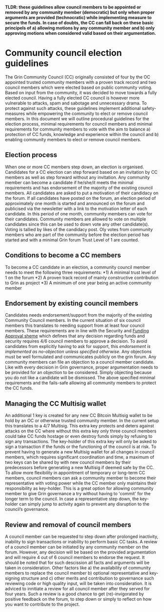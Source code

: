 **TLDR: these guidelines allow council members to be appointed or removed by any community member (democratic) but only when proper arguments are provided (technocratic) while implementing measure to secure the funds. 
In case of doubts, the CC can fall back on these basic principels of a) allowing motions by any community member and b) only approving motions when considered valid based on their argumentation.**

# Community council election guidelines
The Grin Community Council (CC) originally consisted of four by the OC appointed trusted community members with a proven track record and two council members which were elected based on public community voting.
Based on input from the community, it was decided to move towards a fully elected council. Having a fully elected CC council is however more vulnerable to attacks, spam and sabotage and unnecessary drama. To protect against such attacks, these guidelines implement additional safety-measures while empowering the community to elect or remove council members. In this document we will outline procedural guidelines for the election process, minimal requirements for council members and minimal requirements for community members to vote with the aim to balance a) protection of CC funds, knowledge and experience within the council and b) enabling community members to elect or remove council members.

## Election process
When one or more CC members step down, an election is organised. Candidates for a CC election can step forward based on an invitation by CC members as well as step forward without any invitation. Any community member can become a candidate if he/she/it meets the minimal requirements and has endorsement of the majority of the existing council members.
All candidates are asked to put a motivation of their candidacy on the forum. If all candidates have posted on the forum, an election period of approximately one month is started and announced on the forum and publicised via the newsletter with a link to the motivation letter of each candidate. In this period of one month, community members can vote for their candidates. 
Community members are allowed to vote on multiple candidates since this can be used to down vote any other candidate(s).
Voting is tallied by likes of the candidacy post. Oly votes from community members who are part of the community before the election period has started and with a minimal Grin forum Trust Level of 1 are counted.

## Conditions to become a CC members
To become a CC candidate in an election, a community council member needs to meet the following three requirements:
*1) A minimal trust level of 1 on the forum
*2) A proven track record of mainly constructive contribution to Grin as project
*3) A minimum of one year being an active community member

## Endorsement by existing council members
Candidates needs endorsement/support from the majority of the existing Community Council members. In the current situation of six council members this translates to needing support from at least four council members. These requirements are in line with the Security and [Funding Approval sheme]([url](https://github.com/grincc/docs/blob/Anynomouss-patch-4/approval-scheme.md)) which defines that any decision regarding funds and security requires 4/6 council members to approve a decision.
To avoid candidates from explicitly having to ask for support, this _endorsement is implemented as no-objection unless specified otherwise_. Any objections must be well formulated and communicates publicly on the grin forum. Any community members can file an objection to a council member candidate. 
Like with every decision in Grin governance, proper argumentation needs to be provided for an objection to be considered. Simply objecting because you do not like a candidate will be dismissed. 
The above specified minimal requirements and the fails-safe allowing all community members to protect the CC funds.

## Managing the CC Multisig wallet
An additional 1 key is created for any new CC Bitcoin Multisig wallet to be hold by an OC or otherwise trusted community member. In the current setup this translates to a 4/7 Multisig. This extra key protects and deters against attacks on the CC where without this extra key only three council members could take CC funds hostage or even destroy funds simply by refusing to sign any transactions. The key-holder of this extra key will only be asked to sign a transaction if the funds or the functioning of the council is at risk.
To prevent having to generate a new Multisig wallet for all changes in council members, which requires significant coordination and time, a maximum of two keys can be shared by with new council members by their predecessors before generating a new Multisig if deemed safe by the CC. To allow more flexibility in appointment of temporary or long-term CC members, council members can ask a community member to become their representative with voting power while the CC member only maintains their responsibility as key-holder. This is a great option for allowing community member to give Grin governance a try without having to 'commit' for the longer term to the council. In case a representative step down, the key-holder can simply jump to activity again to prevent any disruption to the council’s governance. 

## Review and removal of council members
A council member can be requested to step down after prolonged inactivity, inability to sign transactions or inability to perform basic CC tasks. A review of a council member can be initiated by any community member on the forum. However, any decision will be based on the provided argumentation and will require 4 out of 6 council members to endorse the request. It should be noted that for such descission all facts and arguments will be taken in consideration. Other factors like a) the availability of community members to replace the council member b) optional representative and key-signing structure and c) other merits and contribution to governance such reviewing code or high quality input, will be taken into consideration. 
It is adviced to innitiate a review for all council member after they served for four years. Such a review is a good chance to get (re)-invigorated by positive feedback on the forum, to step down or simply to reflect on how you want to contribute to the project.

